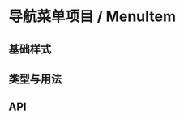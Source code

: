# 导航菜单项目 / MenuItem
## 基础样式


## 类型与用法


## API
<api-doc name="MenuItem" :doc="require('./api.json')"></api-doc>


